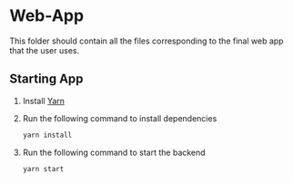 # Web-App

This folder should contain all the files corresponding to the final web app that the user uses.

## Starting App

1. Install [Yarn](https://classic.yarnpkg.com/lang/en/docs/install/)
2. Run the following command to install dependencies

    ```bash
    yarn install
    ```

3. Run the following command to start the backend

    ```bash
    yarn start
    ```
